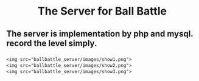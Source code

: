 <!DOCTYPE html>
<html>
<head>
	<title></title>
</head>
<body>
	<H1 align="center">The Server for Ball Battle</H1>
	<h2>
		<p>
			The server is implementation by php and mysql.
			record the level simply.
		</p>
	</h2>

	<img src="ballbattle_server/images/show1.png">
	<img src="ballbattle_server/images/show2.png">
	<img src="ballbattle_server/images/show3.png">
</body>
</html>